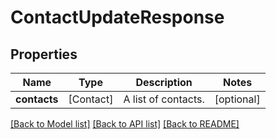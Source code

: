 # ContactUpdateResponse

## Properties
Name | Type | Description | Notes
------------ | ------------- | ------------- | -------------
**contacts** | [Contact] | A list of contacts. | [optional] 

[[Back to Model list]](../README.md#documentation-for-models) [[Back to API list]](../README.md#documentation-for-api-endpoints) [[Back to README]](../README.md)


